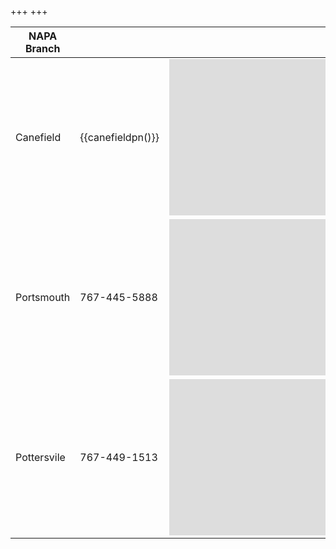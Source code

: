 +++
+++
<center>

| NAPA Branch  |  | Map |
| ---------------- | -------------------------- | ------------------- |
| Canefield    | {{canefieldpn()}} |<iframe src="https://www.google.com/maps/embed?pb=!1m18!1m12!1m3!1d3847.7712293736113!2d-61.392597784711604!3d15.334662762775395!2m3!1f0!2f0!3f0!3m2!1i1024!2i768!4f13.1!3m3!1m2!1s0x8c14d44f28670b8d%3A0x947720b9689e5de0!2sWykies%20Auto%20Co-%20Napa!5e0!3m2!1sen!2sdm!4v1654707527643!5m2!1sen!2sdm" width="800" height="250" style="border:0;" allowfullscreen="" loading="lazy" referrerpolicy="no-referrer-when-downgrade"></iframe>|
| Portsmouth  | 767-445-5888 |<iframe src="https://www.google.com/maps/embed?pb=!1m18!1m12!1m3!1d3843.3485112002445!2d-61.45821178471011!3d15.57301755667965!2m3!1f0!2f0!3f0!3m2!1i1024!2i768!4f13.1!3m3!1m2!1s0x8c14c9ad1647836b%3A0x1f4a4599edb958d2!2sWykies%20Auto%20Co%20-%20NAPA%20Auto%20Parts%20Portsmouth%20Branch!5e0!3m2!1sen!2sdm!4v1654707648390!5m2!1sen!2sdm" width="800" height="250" style="border:0;" allowfullscreen="" loading="lazy" referrerpolicy="no-referrer-when-downgrade"></iframe> |
| Pottersvile | 767-449-1513 |<iframe src="https://www.google.com/maps/embed?pb=!1m18!1m12!1m3!1d3848.327062087343!2d-61.393860771663014!3d15.304450929516822!2m3!1f0!2f0!3f0!3m2!1i1024!2i768!4f13.1!3m3!1m2!1s0x8c14d5f0fbb3b3c5%3A0xaf4b8c050c382bc3!2sWykies%20Auto%20Co%20-%20NAPA%20Auto%20Parts%20Pottersville%20Branch!5e0!3m2!1sen!2sdm!4v1654707618054!5m2!1sen!2sdm" width="800" height="250" style="border:0;" allowfullscreen="" loading="lazy" referrerpolicy="no-referrer-when-downgrade"></iframe>|

<center>
